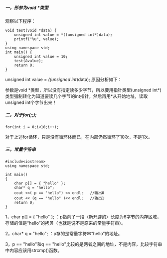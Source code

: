 ##### 一，形参为void *类型

观察以下程序：

```
void test(void *data) {
    unsigned int value = *((unsigned int*)data);
    printf("%u", value);
}
using namespace std;
int main() {
    unsigned int value = 10;
    test(&value);
    return 0;
}

```

 unsigned int value = *((unsigned int*)data); 原因分析如下：

参数是void \*类型，所以没有指定读多少字节，所以要用指针类型(unsigned int\*)类型强制转化为知道要读几个字节的int指针，然后再用*从开始地址，读取unsigned int个字节出来！

##### 二，对于for(;;);

```
for(int i = 0;i<10;i++);
```

对于上述for循环，只是没有循环体而已，在内部仍然循环了10次，不是1次。

##### 三，常量字符串

```
#include<iostream>
using namespace std;

int main()
{
	char p[] = { "hello" };
	char* q = "hello";
	cout <<( p == "hello") << endl;   //输出0
	cout << (q == "hello" )<< endl;   //输出1
	return 0;
}
```

1，char p[] = { "hello" }; ：p指向了一段（新开辟的）长度为6字节的内存区域，存储的值是“hello”的拷贝（也就是说不是原来的常量字符串）。

2，char* q = "hello";  ：p存的是常量字符串“hello”的地址。

3，p == "hello"和q == "hello"比较的是两者之间的地址，不是内容，比较字符串中内容应该用strcmp()函数。